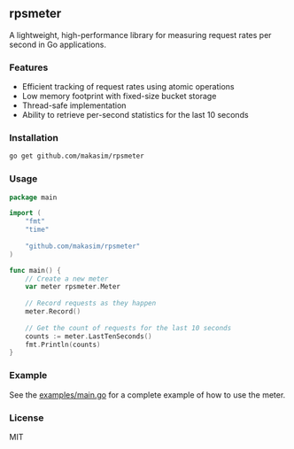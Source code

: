 ## rpsmeter

A lightweight, high-performance library for measuring request rates per second in Go applications.

### Features

- Efficient tracking of request rates using atomic operations
- Low memory footprint with fixed-size bucket storage
- Thread-safe implementation
- Ability to retrieve per-second statistics for the last 10 seconds

### Installation

```bash
go get github.com/makasim/rpsmeter
```

### Usage

```go
package main

import (
    "fmt"
    "time"
    
    "github.com/makasim/rpsmeter"
)

func main() {
    // Create a new meter
    var meter rpsmeter.Meter
    
    // Record requests as they happen
    meter.Record()
    
    // Get the count of requests for the last 10 seconds
    counts := meter.LastTenSeconds()
    fmt.Println(counts)
}
```

### Example

See the [examples/main.go](examples/main.go) for a complete example of how to use the meter.

### License

MIT